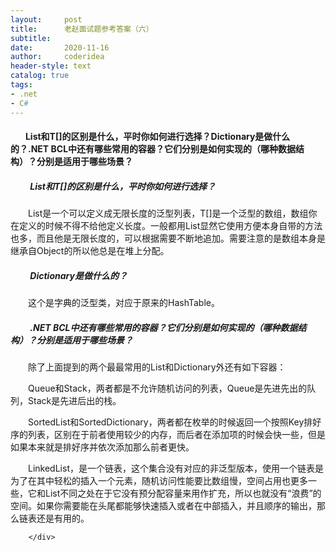 ```yaml
---
layout:     post
title:      老赵面试题参考答案（六）
subtitle:   
date:       2020-11-16
author:     coderidea
header-style: text
catalog: true
tags:
- .net
- C#
--- 
```

<div class="postBody">
			<div id="cnblogs_post_body" class="blogpost-body"><h4>   　List和T[]的区别是什么，平时你如何进行选择？Dictionary是做什么的？.NET BCL中还有哪些常用的容器？它们分别是如何实现的（哪种数据结构）？分别是适用于哪些场景？</h4>
<h5>　　 List和T[]的区别是什么，平时你如何进行选择？</h5>
<p>　　List是一个可以定义成无限长度的泛型列表，T[]是一个泛型的数组，数组你在定义的时候不得不给他定义长度。一般都用List显然它使用方便本身自带的方法也多，而且他是无限长度的，可以根据需要不断地追加。需要注意的是数组本身是继承自Object的所以他总是在堆上分配。</p>
<h5>　 　Dictionary是做什么的？</h5>
<p>　　这个是字典的泛型类，对应于原来的HashTable。</p>
<h5>　　 .NET BCL中还有哪些常用的容器？它们分别是如何实现的（哪种数据结构）？分别是适用于哪些场景？</h5>
<p>　　除了上面提到的两个最最常用的List和Dictionary外还有如下容器：</p>
<p>　　Queue和Stack，两者都是不允许随机访问的列表，Queue是先进先出的队列，Stack是先进后出的栈。</p>
<p>　　SortedList和SortedDictionary，两者都在枚举的时候返回一个按照Key排好序的列表，区别在于前者使用较少的内存，而后者在添加项的时候会快一些，但是如果本来就是排好序并依次添加那么前者更快。</p>
<p>　　LinkedList，是一个链表，这个集合没有对应的非泛型版本，使用一个链表是为了在其中轻松的插入一个元素，随机访问性能要比数组慢，空间占用也更多一些，它和List不同之处在于它没有预分配容量来用作扩充，所以也就没有“浪费”的空间。如果你需要能在头尾都能够快速插入或者在中部插入，并且顺序的输出，那么链表还是有用的。</p></div><div id="MySignature"></div>
<div class="clear"></div>
<div id="blog_post_info_block">
<div id="BlogPostCategory"></div>
<div id="EntryTag"></div>
<div id="blog_post_info">
</div>
<div class="clear"></div>
<div id="post_next_prev"></div>
</div>


		</div>